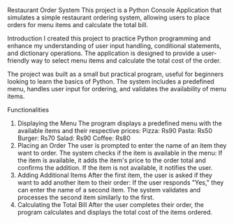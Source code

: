 Restaurant Order System
This project is a Python Console Application that simulates a simple restaurant ordering system, allowing users to place orders for menu items and calculate the total bill.

Introduction
I created this project to practice Python programming and enhance my understanding of user input handling, conditional statements, and dictionary operations. The application is designed to provide a user-friendly way to select menu items and calculate the total cost of the order.

The project was built as a small but practical program, useful for beginners looking to learn the basics of Python. The system includes a predefined menu, handles user input for ordering, and validates the availability of menu items.

Functionalities
1. Displaying the Menu
The program displays a predefined menu with the available items and their respective prices:
Pizza: Rs90
Pasta: Rs50
Burger: Rs70
Salad: Rs90
Coffee: Rs80
2. Placing an Order
The user is prompted to enter the name of an item they want to order.
The system checks if the item is available in the menu:
If the item is available, it adds the item's price to the order total and confirms the addition.
If the item is not available, it notifies the user.
3. Adding Additional Items
After the first item, the user is asked if they want to add another item to their order:
If the user responds "Yes," they can enter the name of a second item.
The system validates and processes the second item similarly to the first.
4. Calculating the Total Bill
After the user completes their order, the program calculates and displays the total cost of the items ordered.
